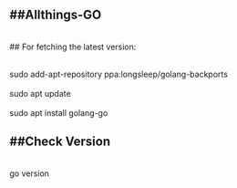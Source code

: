 ##Allthings-GO
--------------


<br>## For fetching the latest version:</br>

<br>sudo add-apt-repository ppa:longsleep/golang-backports </br>
<br>sudo apt update </br>
<br>sudo apt install golang-go</br>

##Check Version 
----------------

<br>go version</br>
